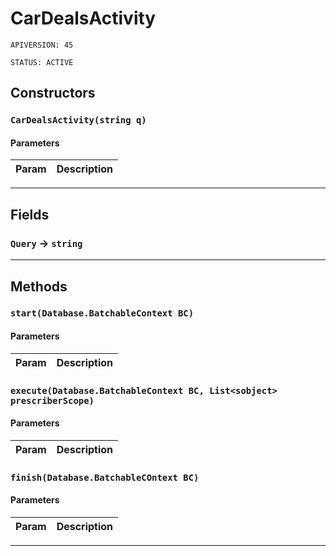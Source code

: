 # CarDealsActivity

`APIVERSION: 45`

`STATUS: ACTIVE`
## Constructors
### `CarDealsActivity(string q)`
#### Parameters
|Param|Description|
|---|---|

---
## Fields

### `Query` → `string`


---
## Methods
### `start(Database.BatchableContext BC)`
#### Parameters
|Param|Description|
|---|---|

### `execute(Database.BatchableContext BC, List<sobject> prescriberScope)`
#### Parameters
|Param|Description|
|---|---|

### `finish(Database.BatchableCOntext BC)`
#### Parameters
|Param|Description|
|---|---|

---

